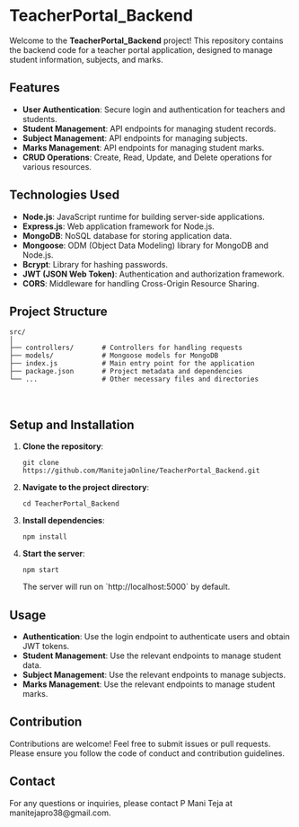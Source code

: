 <body>
  <h1>TeacherPortal_Backend</h1>
  <p>Welcome to the <strong>TeacherPortal_Backend</strong> project! This repository contains the backend code for a teacher portal application, designed to manage student information, subjects, and marks.</p>

  <h2>Features</h2>
  <ul>
    <li><strong>User Authentication</strong>: Secure login and authentication for teachers and students.</li>
    <li><strong>Student Management</strong>: API endpoints for managing student records.</li>
    <li><strong>Subject Management</strong>: API endpoints for managing subjects.</li>
    <li><strong>Marks Management</strong>: API endpoints for managing student marks.</li>
    <li><strong>CRUD Operations</strong>: Create, Read, Update, and Delete operations for various resources.</li>
  </ul>

  <h2>Technologies Used</h2>
  <ul>
    <li><strong>Node.js</strong>: JavaScript runtime for building server-side applications.</li>
    <li><strong>Express.js</strong>: Web application framework for Node.js.</li>
    <li><strong>MongoDB</strong>: NoSQL database for storing application data.</li>
    <li><strong>Mongoose</strong>: ODM (Object Data Modeling) library for MongoDB and Node.js.</li>
    <li><strong>Bcrypt</strong>: Library for hashing passwords.</li>
    <li><strong>JWT (JSON Web Token)</strong>: Authentication and authorization framework.</li>
    <li><strong>CORS</strong>: Middleware for handling Cross-Origin Resource Sharing.</li>
  </ul>

  <h2>Project Structure</h2>
  <pre>
<code>src/
│
├── controllers/       # Controllers for handling requests
├── models/            # Mongoose models for MongoDB
├── index.js           # Main entry point for the application
├── package.json       # Project metadata and dependencies
└── ...                # Other necessary files and directories
</code>
  </pre>

  <h2>Setup and Installation</h2>
  <ol>
    <li><strong>Clone the repository</strong>:
      <pre><code>git clone https://github.com/ManitejaOnline/TeacherPortal_Backend.git</code></pre>
    </li>
    <li><strong>Navigate to the project directory</strong>:
      <pre><code>cd TeacherPortal_Backend</code></pre>
    </li>
    <li><strong>Install dependencies</strong>:
      <pre><code>npm install</code></pre>
    </li>
    <li><strong>Start the server</strong>:
      <pre><code>npm start</code></pre>
      <p>The server will run on `http://localhost:5000` by default.</p>
    </li>
  </ol>

  <h2>Usage</h2>
  <ul>
    <li><strong>Authentication</strong>: Use the login endpoint to authenticate users and obtain JWT tokens.</li>
    <li><strong>Student Management</strong>: Use the relevant endpoints to manage student data.</li>
    <li><strong>Subject Management</strong>: Use the relevant endpoints to manage subjects.</li>
    <li><strong>Marks Management</strong>: Use the relevant endpoints to manage student marks.</li>
  </ul>

  <h2>Contribution</h2>
  <p>Contributions are welcome! Feel free to submit issues or pull requests. Please ensure you follow the code of conduct and contribution guidelines.</p>
  <h2>Contact</h2>
  
  <p>For any questions or inquiries, please contact P Mani Teja at manitejapro38@gmail.com.</p>
</body>
</html>
